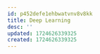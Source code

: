 ```yaml
---
id: p452defe1ehbwatvnv8v8kk
title: Deep Learning
desc: ''
updated: 1724626339325
created: 1724626339325
---
```


